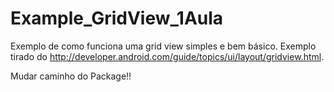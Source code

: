 Example_GridView_1Aula
======================

Exemplo de como funciona uma grid view simples e bem básico. Exemplo tirado do http://developer.android.com/guide/topics/ui/layout/gridview.html.


Mudar caminho do Package!!
